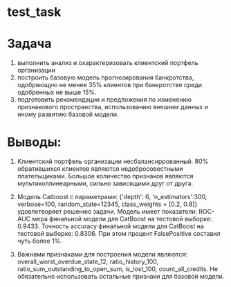# test_task

# Задача

1. выполнить анализ и охарактеризовать клиентский портфель организации
2. построить базовую модель прогнозирования банкротства, одобряющую не менее 35% клиентов при банкротстве среди одобренных не выше 15%.
3. подготовить рекомендации и предложения по изменению признакового пространства, использованию внешних данных и иному развитию базовой модели.

# Выводы:

1. Клиентский портфель организации несбалансиррованный. 80% обратившихся клиентов являются недобросовестными плательщиками.
   Большое количество признаков являются мультиколлинеарными, сильно зависящими друг от друга.
2. Модель Catboost c параметрами: {'depth': 6, 'n_estimators':300, verbose=100, random_state=12345, class_weights = [0.2, 0.8]}
   удовлетворяет решению задачи.
   Модель имеет показатели:
   ROC-AUC мера финальной модели для CatBoost на тестовой выборке: 0.9433.
   Точность accuracy финальной модели для CatBoost на тестовой выборке: 0.8306.
   При этом процент FalsePositive составил чуть более 1%.

3. Важнами признаками для построения модели являются: overall_worst_overdue_state_12, ratio_history_100, ratio_sum_outstanding_to_open_sum, is_lost_100, count_all_credits. Не обязательно использовать остальные признаки для базовой модели.
